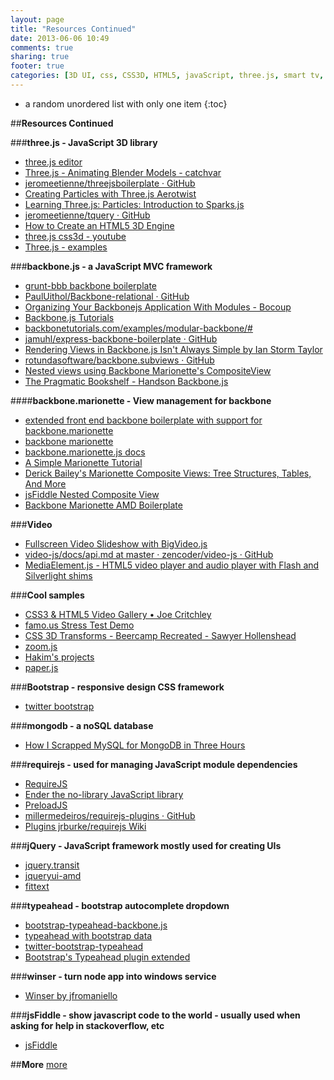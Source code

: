 ```yaml
---
layout: page
title: "Resources Continued"
date: 2013-06-06 10:49
comments: true
sharing: true
footer: true
categories: [3D UI, css, CSS3D, HTML5, javaScript, three.js, smart tv, grunt, jQuery, node.js, bootstrap, css, responsive design, api, learning, backbone.js, knockout.js]
---
```


* a random unordered list with only one item
{:toc}

##**Resources Continued**

###**three.js - JavaScript 3D library**
 * [three.js editor](http://mrdoob.github.com/three.js/editor/)
 * [Three.js - Animating Blender Models - catchvar](http://catchvar.com/threejs-animating-blender-models)
 * [jeromeetienne/threejsboilerplate · GitHub](https://github.com/jeromeetienne/threejsboilerplate)
 * [Creating Particles with Three.js Aerotwist](http://www.aerotwist.com/tutorials/creating-particles-with-three-js/)
 * [Learning Three.js: Particles: Introduction to Sparks.js](http://learningthreejs.com/blog/2011/12/14/particles-introduction-to-sparks-js/)
 * [jeromeetienne/tquery · GitHub](https://github.com/jeromeetienne/tquery)
 * [How to Create an HTML5 3D Engine](http://sixrevisions.com/web-development/how-to-create-an-html5-3d-engine/)
 * [three.js css3d - youtube](http://localhost:3000/css3d_youtube.html#cats)
 * [Three.js - examples](http://stemkoski.github.com/Three.js/)

###**backbone.js - a JavaScript MVC framework**
 * [grunt-bbb backbone boilerplate](https://github.com/tbranyen/backbone-boilerplate)
 * [PaulUithol/Backbone-relational · GitHub](https://github.com/PaulUithol/Backbone-relational)
 * [Organizing Your Backbonejs Application With Modules - Bocoup](http://weblog.bocoup.com/organizing-your-backbone-js-application-with-modules/)
 * [Backbone.js Tutorials](http://backbonetutorials.com/)
 * [backbonetutorials.com/examples/modular-backbone/#](http://backbonetutorials.com/examples/modular-backbone/#)
 * [jamuhl/express-backbone-boilerplate · GitHub](https://github.com/jamuhl/express-backbone-boilerplate)
 * [Rendering Views in Backbone.js Isn't Always Simple by Ian Storm Taylor](http://ianstormtaylor.com/rendering-views-in-backbonejs-isnt-always-simple/)
 * [rotundasoftware/backbone.subviews · GitHub](https://github.com/rotundasoftware/backbone.subviews)
 * [Nested views using Backbone Marionette's CompositeView](http://davidsulc.com/blog/2013/02/03/tutorial-nested-views-using-backbone-marionettes-compositeview/)
 * [The Pragmatic Bookshelf - Handson Backbone.js](http://pragprog.com/screencasts/v-dback/hands-on-backbone-js?tab=tab-links)

####**backbone.marionette - View management for backbone**
 * [extended front end backbone boilerplate with support for backbone.marionette](https://github.com/jamuhl/bmq-tmpl)
 * [backbone marionette](http://marionettejs.com/)
 * [backbone.marionette.js docs](http://derickbailey.github.com/backbone.marionette/docs/backbone.marionette.html)
 * [A Simple Marionette Tutorial](http://davidsulc.com/blog/2012/04/15/a-simple-backbone-marionette-tutorial/)
 * [Derick Bailey's Marionette Composite Views: Tree Structures, Tables, And More](http://lostechies.com/derickbailey/2012/04/05/composite-views-tree-structures-tables-and-more/)
 * [jsFiddle Nested Composite View](http://jsfiddle.net/derickbailey/QPg4D/)
 * [Backbone Marionette AMD Boilerplate](https://github.com/t2k/backbone.marionette-RequireJS)

###**Video**
 * [Fullscreen Video Slideshow with BigVideo.js](http://tympanus.net/codrops/2012/09/19/fullscreen-video-slideshow-with-bigvideo-js/)
 * [video-js/docs/api.md at master · zencoder/video-js · GitHub](https://github.com/zencoder/video-js/blob/master/docs/api.md)
 * [MediaElement.js - HTML5 video player and audio player with Flash and Silverlight shims](http://mediaelementjs.com/#howitworks)

###**Cool samples**
 * [CSS3 & HTML5 Video Gallery • Joe Critchley](http://joecritchley.com/demos/css3-video-gallery/)
 * [famo.us Stress Test Demo](http://famo.us/r/YMcW)
 * [CSS 3D Transforms - Beercamp Recreated - Sawyer Hollenshead](http://labs.sawyerhollenshead.com/lab/css-3d-transform/)
 * [zoom.js](http://lab.hakim.se/zoom-js/)
 * [Hakim's projects](http://lab.hakim.se/)
 * [paper.js](http://paperjs.org/)

###**Bootstrap - responsive design CSS framework**
 * [twitter bootstrap](http://twitter.github.com/bootstrap/)

###**mongodb - a noSQL database**
 * [How I Scrapped MySQL for MongoDB in Three Hours](http://blog.programmableweb.com/2011/08/15/how-i-scrapped-mysql-for-mongodb-in-three-hours/)

###**requirejs - used for managing JavaScript module dependencies**
 * [RequireJS](http://requirejs.org/)
 * [Ender the no-library JavaScript library](http://ender.jit.su/#docs)
 * [PreloadJS](http://www.createjs.com/#!/PreloadJS)
 * [millermedeiros/requirejs-plugins · GitHub](https://github.com/millermedeiros/requirejs-plugins)
 * [Plugins jrburke/requirejs Wiki](https://github.com/jrburke/requirejs/wiki/Plugins)

###**jQuery - JavaScript framework mostly used for creating UIs**
 * [jquery.transit](https://github.com/rstacruz/jquery.transit)
 * [jqueryui-amd](https://github.com/jrburke/jqueryui-amd)
 * [fittext](http://fittextjs.com/)

###**typeahead - bootstrap autocomplete dropdown**
 * [bootstrap-typeahead-backbone.js](https://gist.github.com/anonymous/1745614/)
 * [typeahead with bootstrap data](http://jsbin.com/upigej/1/edit)
 * [twitter-bootstrap-typeahead](https://github.com/tcrosen/twitter-bootstrap-typeahead)
 * [Bootstrap's Typeahead plugin extended](https://gist.github.com/gudbergur/1866577)

###**winser - turn node app into windows service**
 * [Winser by jfromaniello](http://jfromaniello.github.com/winser/)

###**jsFiddle - show javascript code to the world - usually used when asking for help in stackoverflow, etc**
 * [jsFiddle](http://jsfiddle.net/)

##**More**
 [more](/more-resources/)
